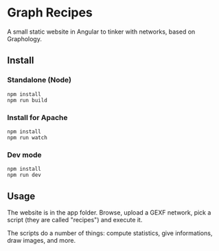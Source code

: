 # Graph Recipes

A small static website in Angular to tinker with networks, based on Graphology.

## Install

### Standalone (Node)
```
npm install
npm run build
```

### Install for Apache
```
npm install
npm run watch
```

### Dev mode
```
npm install
npm run dev
```

## Usage
The website is in the app folder. Browse, upload a GEXF network, pick a script (they are called "recipes") and execute it.

The scripts do a number of things: compute statistics, give informations, draw images, and more.